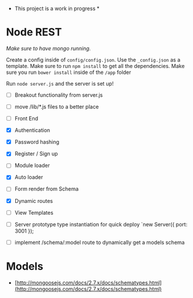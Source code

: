 * This project is a work in progress *

Node REST
===

*Make sure to have mongo running.*

Create a config inside of `config/config.json`. Use the `_config.json` as a template.
Make sure to run `npm install` to get all the dependencies.
Make sure you run `bower install` inside of the `/app` folder

Run `node server.js` and the server is set up!

* [ ] Breakout functionality from server.js
* [ ] move /lib/*.js files to a better place
* [ ] Front End
* [x] Authentication
* [x] Password hashing
* [x] Register / Sign up
* [ ] Module loader
* [x] Auto loader
* [ ] Form render from Schema
* [x] Dynamic routes
* [ ] View Templates
* [ ] Server prototype type instantiation for quick deploy `new Server({ port: 3001 }); 
* [ ] implement /schema/:model route to dynamically get a models schema  


Models
===
* [http://mongoosejs.com/docs/2.7.x/docs/schematypes.html](http://mongoosejs.com/docs/2.7.x/docs/schematypes.html)